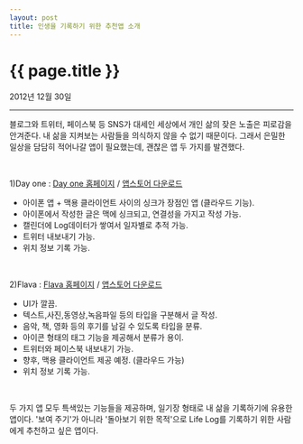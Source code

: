 ```yaml
---
layout: post
title: 인생을 기록하기 위한 추천앱 소개
---
```


{{ page.title }}
================
<p class="meta">2012년 12월 30일</p>

---

블로그와 트위터, 페이스북 등 SNS가 대세인 세상에서 개인 삶의 잦은 노출은 피로감을 안겨준다. 내 삶을 지켜보는 사람들을 의식하지 않을 수 없기 때문이다. 그래서 은밀한 일상을 담담히 적어나갈 앱이 필요했는데, 괜찮은 앱 두 가지를 발견했다. 

</br>

1)Day one : [Day one 홈페이지](http://dayoneapp.com) / [앱스토어 다운로드](https://itunes.apple.com/kr/app/day-one-journal/id421706526?mt=8)

- 아이폰 앱 + 맥용 클라이언트 사이의 싱크가 장점인 앱 (클라우드 기능).
- 아이폰에서 작성한 글은 맥에 싱크되고, 연결성을 가지고 작성 가능.
- 캘린더에 Log데이터가 쌓여서 일자별로 추적 가능. 
- 트위터 내보내기 가능.
- 위치 정보 기록 가능.

</br>


2)Flava : [Flava 홈페이지](http://www.takeflava.com) / [앱스토어 다운로드](https://itunes.apple.com/kr/app/flava/id451914978?mt=8)

- UI가 깔끔. 
- 텍스트,사진,동영상,녹음파일 등의 타입을 구분해서 글 작성. 
- 음악, 책, 영화 등의 후기를 남길 수 있도록 타입을 분류. 
- 아이콘 형태의 태그 기능을 제공해서 분류가 용이. 
- 트위터와 페이스북 내보내기 가능.
- 향후, 맥용 클라이언트 제공 예정. (클라우드 가능)
- 위치 정보 기록 가능.

</br>

두 가지 앱 모두 특색있는 기능들을 제공하며, 일기장 형태로 내 삶을 기록하기에 유용한 앱이다. '보여 주기'가 아니라 '돌아보기 위한 목적'으로 Life Log를 기록하기 위한 사람에게 추천하고 싶은 앱이다.   

</br>